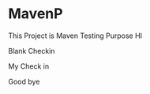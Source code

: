 # MavenP
This Project is Maven Testing Purpose
HI

















Blank Checkin














My Check in


Good bye 
